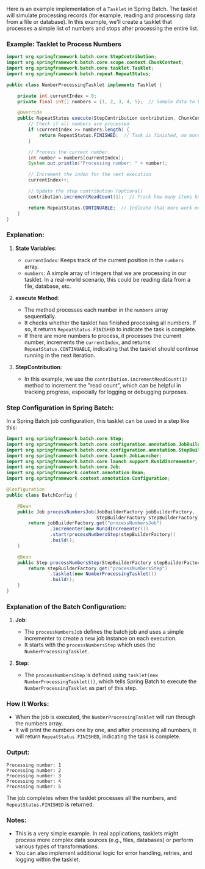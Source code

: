 Here is an example implementation of a `Tasklet` in Spring Batch. The tasklet will simulate processing records (for example, reading and processing data from a file or database). In this example, we'll create a tasklet that processes a simple list of numbers and stops after processing the entire list.

### Example: Tasklet to Process Numbers

```java
import org.springframework.batch.core.StepContribution;
import org.springframework.batch.core.scope.context.ChunkContext;
import org.springframework.batch.core.tasklet.Tasklet;
import org.springframework.batch.repeat.RepeatStatus;

public class NumberProcessingTasklet implements Tasklet {

    private int currentIndex = 0;
    private final int[] numbers = {1, 2, 3, 4, 5};  // Sample data to be processed

    @Override
    public RepeatStatus execute(StepContribution contribution, ChunkContext chunkContext) throws Exception {
        // Check if all numbers are processed
        if (currentIndex >= numbers.length) {
            return RepeatStatus.FINISHED;  // Task is finished, no more work to do
        }

        // Process the current number
        int number = numbers[currentIndex];
        System.out.println("Processing number: " + number);

        // Increment the index for the next execution
        currentIndex++;

        // Update the step contribution (optional)
        contribution.incrementReadCount(1);  // Track how many items have been processed

        return RepeatStatus.CONTINUABLE;  // Indicate that more work needs to be done
    }
}
```

### Explanation:
1. **State Variables**:
   - `currentIndex`: Keeps track of the current position in the `numbers` array.
   - `numbers`: A simple array of integers that we are processing in our tasklet. In a real-world scenario, this could be reading data from a file, database, etc.

2. **execute Method**:
   - The method processes each number in the `numbers` array sequentially.
   - It checks whether the tasklet has finished processing all numbers. If so, it returns `RepeatStatus.FINISHED` to indicate the task is complete.
   - If there are more numbers to process, it processes the current number, increments the `currentIndex`, and returns `RepeatStatus.CONTINUABLE`, indicating that the tasklet should continue running in the next iteration.

3. **StepContribution**:
   - In this example, we use the `contribution.incrementReadCount(1)` method to increment the "read count", which can be helpful in tracking progress, especially for logging or debugging purposes.

### Step Configuration in Spring Batch:

In a Spring Batch job configuration, this tasklet can be used in a step like this:

```java
import org.springframework.batch.core.Step;
import org.springframework.batch.core.configuration.annotation.JobBuilderFactory;
import org.springframework.batch.core.configuration.annotation.StepBuilderFactory;
import org.springframework.batch.core.launch.JobLauncher;
import org.springframework.batch.core.launch.support.RunIdIncrementer;
import org.springframework.batch.core.Job;
import org.springframework.context.annotation.Bean;
import org.springframework.context.annotation.Configuration;

@Configuration
public class BatchConfig {

    @Bean
    public Job processNumbersJob(JobBuilderFactory jobBuilderFactory,
                                 StepBuilderFactory stepBuilderFactory) {
        return jobBuilderFactory.get("processNumbersJob")
                .incrementer(new RunIdIncrementer())
                .start(processNumbersStep(stepBuilderFactory))
                .build();
    }

    @Bean
    public Step processNumbersStep(StepBuilderFactory stepBuilderFactory) {
        return stepBuilderFactory.get("processNumbersStep")
                .tasklet(new NumberProcessingTasklet())
                .build();
    }
}
```

### Explanation of the Batch Configuration:
1. **Job**:
   - The `processNumbersJob` defines the batch job and uses a simple incrementer to create a new job instance on each execution.
   - It starts with the `processNumbersStep` which uses the `NumberProcessingTasklet`.

2. **Step**:
   - The `processNumbersStep` is defined using `tasklet(new NumberProcessingTasklet())`, which tells Spring Batch to execute the `NumberProcessingTasklet` as part of this step.

### How It Works:
- When the job is executed, the `NumberProcessingTasklet` will run through the numbers array.
- It will print the numbers one by one, and after processing all numbers, it will return `RepeatStatus.FINISHED`, indicating the task is complete.

### Output:
```plaintext
Processing number: 1
Processing number: 2
Processing number: 3
Processing number: 4
Processing number: 5
```

The job completes when the tasklet processes all the numbers, and `RepeatStatus.FINISHED` is returned.

### Notes:
- This is a very simple example. In real applications, tasklets might process more complex data sources (e.g., files, databases) or perform various types of transformations.
- You can also implement additional logic for error handling, retries, and logging within the tasklet.
